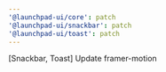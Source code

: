 ```yaml
---
'@launchpad-ui/core': patch
'@launchpad-ui/snackbar': patch
'@launchpad-ui/toast': patch
---
```


[Snackbar, Toast] Update framer-motion
